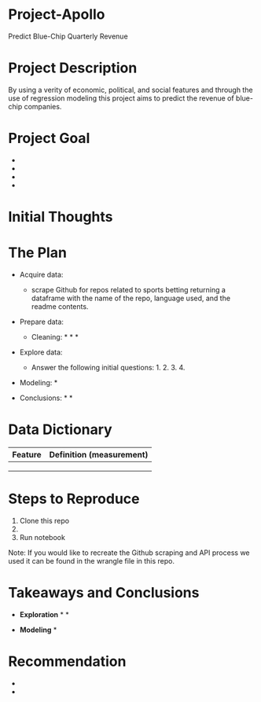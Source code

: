 # Project-Apollo
Predict Blue-Chip Quarterly Revenue

# Project Description
By using a verity of economic, political, and social features and through the use of regression modeling this project aims to predict the revenue of blue-chip companies. 

 
# Project Goal
 
* 
* 
*
* 

# Initial Thoughts
 
 
# The Plan
 
* Acquire data:
    * scrape Github for repos related to sports betting returning a dataframe with the name of the repo, language used, and the readme contents.
    
* Prepare data:
   * Cleaning:
		* 
		* 
        * 
 
* Explore data:
   * Answer the following initial questions:
       1. 
       2. 
       3. 
       4. 
       
* Modeling:
    * 
    

* Conclusions:
	* 
    * 

# Data Dictionary

| Feature | Definition (measurement)|
|:--------|:-----------|
|| |
|| |
|| |


# Steps to Reproduce
1) Clone this repo
2)  
4) Run notebook

Note: If you would like to recreate the Github scraping and API process we used it can be found in the wrangle file in this repo.
 
# Takeaways and Conclusions<br>

* **Exploration** 
    * 
    * 
    
        
* **Modeling**
    *  




# Recommendation

*  
* 

